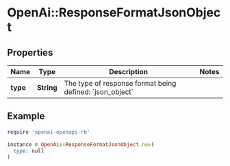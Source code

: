 # OpenAi::ResponseFormatJsonObject

## Properties

| Name | Type | Description | Notes |
| ---- | ---- | ----------- | ----- |
| **type** | **String** | The type of response format being defined: &#x60;json_object&#x60; |  |

## Example

```ruby
require 'openai-openapi-rb'

instance = OpenAi::ResponseFormatJsonObject.new(
  type: null
)
```

